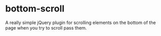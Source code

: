 bottom-scroll
=============

A really simple jQuery plugin for scrolling elements on the bottom of the page when you try to scroll pass them.